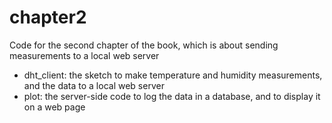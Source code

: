 chapter2
==================

Code for the second chapter of the book, which is about sending measurements to a local web server

- dht_client: the sketch to make temperature and humidity measurements, and the data to a local web server
- plot: the server-side code to log the data in a database, and to display it on a web page